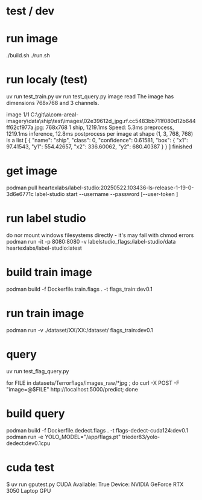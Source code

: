 # test / dev

# run image 
 ./build.sh
 ./run.sh

# run localy (test)
 uv run test_train.py
 uv run test_query.py
  image read
  The image has dimensions 768x768 and 3 channels.
  
  image 1/1 C:\git\a\com-areal-imagery\data\ship\test\images\02e39612d_jpg.rf.cc5483bb711f080d12b644ff62cf977a.jpg: 768x768 1 ship, 1219.1ms
  Speed: 5.3ms preprocess, 1219.1ms inference, 12.8ms postprocess per image at shape (1, 3, 768, 768)
  is a list
  [
    {
      "name": "ship",
      "class": 0,
      "confidence": 0.61581,
      "box": {
        "x1": 97.41543,
        "y1": 554.42657,
        "x2": 336.60062,
        "y2": 680.40387
      }
    }
  ]
  finished

# get image 
podman pull heartexlabs/label-studio:20250522.103436-ls-release-1-19-0-3d6e6771c
label-studio start --username <username> --password <password> [--user-token <token-at-least-5-chars>]

# run label studio
do nor mount windows filesystems directly - it's may fail with chmod errors
 podman run -it -p 8080:8080 -v labelstudio_flags:/label-studio/data  heartexlabs/label-studio:latest

# build train image
 podman build  -f Dockerfile.train.flags . -t flags_train:dev0.1

# run train image
 podman run -v ./dataset/XX/XX:/dataset/  flags_train:dev0.1

# query
 uv run test_flag_query.py 

 for FILE in  datasets/Terrorflags/images_raw/*jpg ; do curl -X POST -F "image=@$FILE" http://localhost:5000/predict; done 

# build query
 podman build -f Dockerfile.dedect.flags . -t flags-dedect-cuda124:dev0.1
 podman run  -e YOLO_MODEL="/app/flags.pt" trieder83/yolo-dedect:dev0.1cpu


# cuda test
$ uv run gputest.py
CUDA Available: True
Device: NVIDIA GeForce RTX 3050 Laptop GPU
